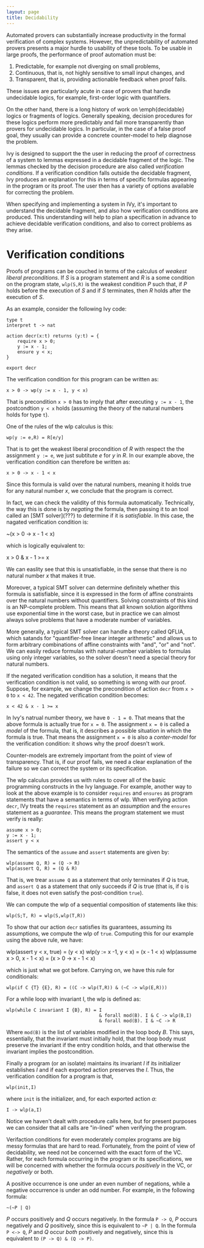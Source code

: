 ```yaml
---
layout: page
title: Decidability
---
```


Automated provers can substantially increase productivity in the
formal verification of complex systems. However, the unpredictability
of automated provers presents a major hurdle to usability of these
tools. To be usable in large proofs, the performance of proof
automation must be:

1) Predictable, for example not diverging on small problems,
2) Continuous, that is, not highly sensitive to small input changes, and
3) Transparent, that is, providing actionable feedback when proof fails.

These issues are particularly acute in case of provers that handle
undecidable logics, for example, first-order logic with quantifiers.

On the other hand, there is a long history of work on \emph{decidable}
logics or fragments of logics. Generally speaking, decision procedures
for these logics perform more predictably and fail more transparently
than provers for undecidable logics. In particular, in the case of a
false proof goal, they usually can provide a concrete counter-model to
help diagnose the problem.

Ivy is designed to support the the user in reducing the proof of
correctness of a system to lemmas expressed in a decidable fragment of
the logic. The lemmas checked by the decision procedure are also
called *verification conditions*. If a verification condition falls outside
the decidable fragment, Ivy produces an explanation for this in terms
of specific formulas appearing in the program or its proof. The user then
has a variety of options available for correcting the problem.

When specifying and implementing a system in IVy, it's important to
understand the decidable fragment, and also how verification
conditions are produced. This understanding will help to plan a
specification in advance to achieve decidable verification conditions,
and also to correct problems as they arise.

Verification conditions
=======================

Proofs of programs can be couched in terms of the calculus of *weakest
liberal preconditions*. If *S* is a program statement and *R* is a some
condition on the program state, `wlp(S,R)` is the weakest condition *P*
such that, if *P* holds before the execution of *S* and if *S* terminates,
then *R* holds after the execution of *S*.

As an example, consider the following Ivy code:

    type t
    interpret t -> nat

    action decr(x:t) returns (y:t) = {
        require x > 0;
        y := x - 1;
        ensure y < x;
    }

    export decr

The verification condition for this program can be written as:

    x > 0 -> wp(y := x - 1, y < x)

That is precondition `x > 0` has to imply that after executing
`y := x - 1`, the postcondtion `y < x` holds (assuming the theory
of the natural numbers holds for type `t`).

One of the rules of the wlp calculus is this:

    wp(y := e,R) = R[e/y]

That is to get the weakest liberal procondition of *R* with respect
the the assignment `y := e`, we just subtitute *e* for *y* in *R*.
In our example above, the verification condition can therefore
be written as:

    x > 0 -> x - 1 < x

Since this formula is valid over the natural numbers, meaning it holds
true for any natural number *x*, we conclude that the program is
correct. 

In fact, we can check the validity of this formula automatically.
Technically, the way this is done is by *negating* the formula,
then passing it to an tool called an [SMT solver](???} to determine
if it is *satisfiable*. In this case, the nagated verification condition
is:

   ~(x > 0 -> x - 1 < x)

which is logically equivalent to:

   x > 0 & x - 1 >= x

We can easlity see that this is unsatisfiable, in the sense that there
is no natural number *x* that makes it true.

Moreover, a typical SMT solver can determine definitely whether this
formula is satisfiable, since it is expressed in the form of affine
constraints over the natural numbers without quantifiers. Solving
constraints of this kind is an NP-complete problem. This means that all
known solution algorithms use exponential time in the worst case,
but in practice we can almost always solve problems that have a moderate
number of variables.

More generally, a typical SMT solver can handle a theory called QFLIA,
which satands for "quantifier-free linear integer arithmetic" and
allows us to form arbitrary combinations of affine constraints with
"and", "or" and "not". We can easily reduce formulas with
natural-number variables to formulas using only integer variables, so
the solver doesn't need a special theory for natural numbers.

If the negated verification condition has a solution, it means that
the verification condition is not valid, so something is wrong with
our proof. Suppose, for example, we change the precondition of action
`decr` from `x > 0` to `x < 42`. The negated verification condition
becomes:

    x < 42 & x - 1 >= x

In Ivy's natrual number theory, we have `0 - 1 = 0`. That means that
the above formula is actually true for `x = 0`. The assignment `x = 0`
is called a *model* of the formula, that is, it describes a possible
situation in which the formula is true. That means the assignment `x =
0` is also a *conter-model* for the verification condition: it shows
why the proof doesn't work.

Counter-models are extremely important from the point of view of
transparency.  That is, if our proof fails, we need a clear
explanation of the failure so we can correct the system or its
specification.

The wlp calculus provides us with rules to cover all of the basic
programming constructs in the Ivy language. For example, another way
to look at the above example is to consider `requires` and `ensures`
as program statements that have a semantics in terms of wlp.
When verifying action `decr`, IVy treats the `requires` statement
as an *assumption* and the `ensures` statement as a *guarantee*.
This means the program statement we must verify is really:

    assume x > 0;
    y := x - 1;
    assert y < x

The semantics of the `assume` and `assert` statements are given by:

    wlp(assume Q, R) = (Q -> R)
    wlp(assert Q, R) = (Q & R)

That is, we trear `assume Q` as a statement that only terminates if
*Q* is true, and `assert Q` as a statement that only succeeds if *Q*
is true (that is, if `Q` is false, it does not even satisfy the
post-condition `true`). 

We can compute the wlp of a sequential composition of statements like this:

    wlp(S;T, R) = wlp(S,wlp(T,R))

To show that our action `decr` satisfies its guarantees, assuming its assumptions,
we compute the wlp of `true`. Computing this for our example using the above rule,
we have:

   wlp(assert y < x, true) = (y < x)
   wlp(y := x -1, y < x) = (x - 1 < x)
   wlp(assume x > 0, x - 1 < x) = (x > 0 -> x - 1 < x)

which is just what we got before. Carrying on, we have this rule for conditionals:

    wlp(if C {T} {E}, R) = ((C -> wlp(T,R)) & (~C -> wlp(E,R)))

For a while loop with invariant I, the wlp is defined as:

    wlp(while C invariant I {B}, R) = I
                                      & forall mod(B). I & C -> wlp(B,I)
                                      & forall mod(B). I & ~C -> R

Where `mod(B)` is the list of variables modified in the loop body
*B*. This says, essentially, that the invariant must initially hold,
that the loop body must preserve the invariant if the entry condition
holds, and that otherwise the invariant implies the postcondition.

Finally a program (or an isolate) maintains its invariant *I* if its
initializer establishes *I* and if each exported action preserves the
*I*. Thus, the verification condition for a program is that,

    wlp(init,I)

where `init` is the initializer, and, for each exported action *a*:

    I -> wlp(a,I)

Notice we haven't dealt with procedure calls here, but for present
purposes we can consider that all calls are "in-lined" when verifying
the program.

Verifaction conditions for even moderately complex programs are big
messy formulas that are hard to read. Fortunately, from the point of
view of decidability, we need not be concerned with the exact form of
the VC. Rather, for each formula occurring in the program or its
specifications, we will be concerned with whether the formula
occurs *positively* in the VC, or *negatively* or both. 

A positive occurrence is one under an even number of negations,
while a negative occurrence is under an odd number. For example,
in the following formula:

    ~(~P | Q)

*P* occurs positively and *Q* occurs negatively. In the formula
`P -> Q`, *P* occurs negatively and *Q* positively, since this
is equivalent to `~P | Q`. In the formula `P <-> Q`, *P* and *Q*
occur *both* positively and negatively, since this is equivalent
to `(P -> Q) & (Q -> P)`.

